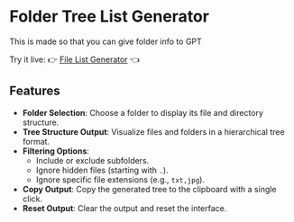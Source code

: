 # Folder Tree List Generator

This is made so that you can give folder info to GPT

Try it live:   👉  [File List Generator](https://raw.githack.com/EmptyDeck/FolderTreeGenerator/refs/heads/main/index.html) 👈

## Features

- **Folder Selection**: Choose a folder to display its file and directory structure.
- **Tree Structure Output**: Visualize files and folders in a hierarchical tree format.
- **Filtering Options**:
  - Include or exclude subfolders.
  - Ignore hidden files (starting with `.`).
  - Ignore specific file extensions (e.g., `txt,jpg`).
- **Copy Output**: Copy the generated tree to the clipboard with a single click.
- **Reset Output**: Clear the output and reset the interface.
